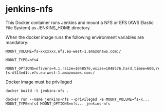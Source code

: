# jenkins-nfs

This Docker container runs Jenkins and mount a NFS or EFS (AWS Elastic File System) as JENKINS_HOME directory.

When the docker image runs the following environment variables are mandatory:

    MOUNT_VOLUME=fs-xxxxxxx.efs.eu-west-1.amazonaws.com:/

    MOUNT_TYPE=nfs4

    MOUNT_OPTIONS=nfsvers=4.1,rsize=1048576,wsize=1048576,hard,timeo=600,retrans=2 fs-d514ed1c.efs.eu-west-1.amazonaws.com:/

Docker image must be privileged

    docker build -t jenkins-nfs .

    docker run --name jenkins-nfs --privileged -e MOUNT_VOLUME=fs-x... MOUNT_TYPE=nfs4 MOUNT_OPTIONS=nfs... jenkins-nfs


